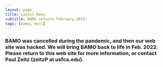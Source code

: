 ```yaml
---
layout: page
title: Latest News
subtitle: BAMO returns February 2022!
tags: [bamo, msri]
---
```


### BAMO was cancelled during the pandemic, and then our web site was hacked.  We will bring BAMO back to life in Feb. 2022.  Please return to this web site for more information, or contact Paul Zeitz (zeitzP at usfca.edu).
